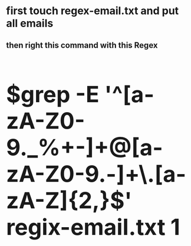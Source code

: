 <h1>first touch regex-email.txt and put all emails</h1>
<h2>then right this command with this Regex </h2>
<h2 style="font-size:60px;">$grep -E '^[a-zA-Z0-9._%+-]+@[a-zA-Z0-9.-]+\.[a-zA-Z]{2,}$' regix-email.txt 1</h2>
